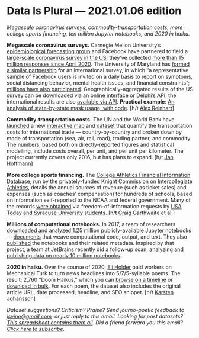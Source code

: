 Data Is Plural — 2021.01.06 edition
===================================

*Megascale coronavirus surveys, commodity-transportation costs, more college sports financing, ten million Jupyter notebooks, and 2020 in haiku.*


__Megascale coronavirus surveys.__ Carnegie Mellon University’s [epidemiological forecasting group](https://delphi.cmu.edu/about/) and Facebook have partnered to field a [large-scale coronavirus survey in the US](https://delphi.cmu.edu/covidcast/surveys/); they’ve collected [more than 15 million responses since April 2020](https://delphi.cmu.edu/covidcast/survey-results/). The University of Maryland has [formed a similar partnership](https://covidmap.umd.edu/) for an international survey, in which “a representative sample of Facebook users is invited on a daily basis to report on symptoms, social distancing behavior, mental health issues, and financial constraints”; [millions have also participated](https://ischool.umd.edu/news/university-maryland-carnegie-mellon-and-facebook-team-forecast-coronavirus-spread). Geographically-aggregated results of the US survey can be downloaded via an [online interface](https://delphi.cmu.edu/covidcast/export/) or [Delphi’s API](https://cmu-delphi.github.io/delphi-epidata/api/covidcast.html); the international results are also [available via API](https://covidmap.umd.edu/api.html). __Practical example__: [An analysis of state-by-state mask usage, with code](https://delphi.cmu.edu/blog/2020/12/13/are-masks-widely-used-in-public/). [h/t [Alex Reinhart](https://www.refsmmat.com/)]


__Commodity-transportation costs.__ The UN and the World Bank have [launched](https://unctad.org/news/why-and-how-measure-international-transport-costs) a new [interactive map](https://unctadstat.unctad.org/EN/TransportCost.html) and [dataset](https://unctadstat.unctad.org/wds/ReportFolders/reportFolders.aspx?IF_ActivePath=P%2C207045) that quantify the transportation costs for international trade — country-by-country and broken down by mode of transportation (sea, air, rail, road), trading partner, and commodity. The numbers, based both on directly-reported figures and statistical modelling, include costs overall, per unit, and per unit per kilometer. The project currently covers only 2016, but has plans to expand. [h/t [Jan Hoffmann](https://twitter.com/JanHoffmann_gva/status/1341414753567186947)]


__More college sports financing.__ The [College Athletics Financial Information Database](http://cafidatabase.knightcommission.org), run by the privately-funded [Knight Commission on Intercollegiate Athletics](https://www.knightcommission.org), details the annual sources of revenue (such as ticket sales) and expenses (such as coaches’ compensation) for hundreds of schools, based on information self-reported to the NCAA and federal government. Many of the records [were obtained](http://cafidatabase.knightcommission.org/about-the-data) via freedom-of-information requests by [USA Today and Syracuse University students](https://sports.usatoday.com/2020/07/05/methodology-for-2019-ncaa-athletic-department-revenue-database/). [h/t [Craig Garthwaite et al.](https://www.ipr.northwestern.edu/our-work/working-papers/2020/wp-20-42.html)]


__Millions of computational notebooks.__ In 2017, a team of researchers [downloaded and analyzed](https://github.com/activityhistory/jupyter_on_github) 1.25 million publicly-available Jupyter notebooks — [documents](https://jupyter.org/) that weave computational code, output, and text. They also [published](https://library.ucsd.edu/dc/collection/bb6931851t) the notebooks and their related metadata. Inspired by that project, a team at JetBrains recently did a follow-up scan, [analyzing and publishing data on nearly 10 million notebooks](https://blog.jetbrains.com/datalore/2020/12/17/we-downloaded-10-000-000-jupyter-notebooks-from-github-this-is-what-we-learned/).


__2020 in haiku.__ Over the course of 2020, [Eli Holder](https://twitter.com/elibryan) paid workers on Mechanical Turk to turn news headlines into 5/7/5-syllable poems. The result: 2,760 “Doom Haikus,” which you can [browse on a timeline](https://doomhaikus.3iap.co/) or [download in bulk](https://www.kaggle.com/newshaikus/dataset). For each poem, the dataset also includes the original article URL, date processed, headline, and SEO snippet. [h/t [Karsten Johansson](http://ksaj.inlisp.org)]


*Dataset suggestions? Criticism? Praise? Send journo-poetic feedback to jsvine@gmail.com, or just reply to this email. Looking for past datasets? [This spreadsheet contains them all](https://docs.google.com/spreadsheets/d/1wZhPLMCHKJvwOkP4juclhjFgqIY8fQFMemwKL2c64vk). Did a friend forward you this email? [Click here to subscribe](https://tinyletter.com/data-is-plural).*